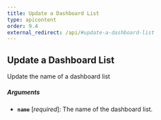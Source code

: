 ```yaml
---
title: Update a Dashboard List
type: apicontent
order: 9.4
external_redirect: /api/#update-a-dashboard-list
---
```


## Update a Dashboard List

Update the name of a dashboard list

##### Arguments

*   **`name`** [*required*]:
    The name of the dashboard list.
